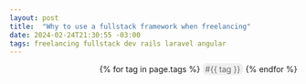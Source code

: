 ```yaml
---
layout: post
title:  "Why to use a fullstack framework when freelancing"
date: 2024-02-24T21:30:55 -03:00
tags: freelancing fullstack dev rails laravel angular
---
```

<style>
  .tags {
    text-align: right;
    margin-bottom: 10px;
  }
  
  .tags span {
    background: #efefef;
    color: #696969;
    border-radius: 8px;
    padding: 2px 5px;
  }
</style>
<div class="tags">
  {% for tag in page.tags %}
    <span>#{{ tag }}</span>
  {% endfor %}
</div>
